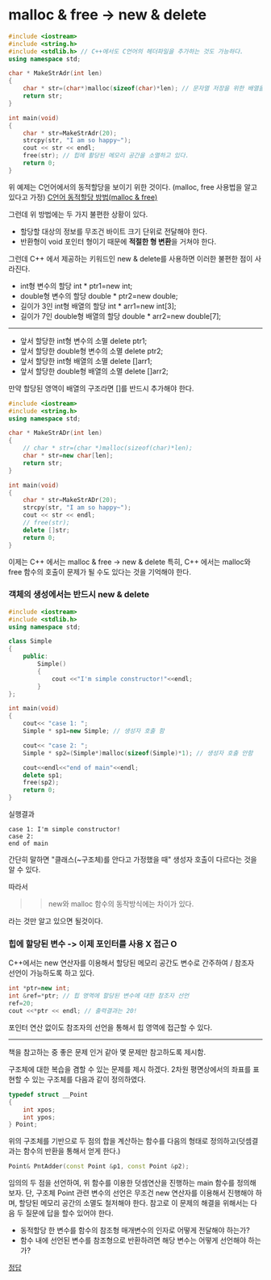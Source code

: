 # malloc & free -> new & delete

```cpp
#include <iostream>
#include <string.h>
#include <stdlib.h> // C++에서도 C언어의 헤더파일을 추가하는 것도 가능하다.
using namespace std;

char * MakeStrAdr(int len)
{
    char * str=(char*)malloc(sizeof(char)*len); // 문자열 저장을 위한 배열을 힙 영역에 할당하고 있다.
    return str;
}

int main(void)
{
    char * str=MakeStrAdr(20);
    strcpy(str, "I am so happy~");
    cout << str << endl;
    free(str); // 힙에 활당된 메모리 공간을 소멸하고 있다.
    return 0;
}
```

위 예제는 C언어에서의 동적할당을 보이기 위한 것이다. (malloc, free 사용법을 알고 있다고 가정)
[C언어 동적할당 방법(malloc & free)](https://blog.naver.com/revrow2621/223338770720)

그런데 위 방법에는 두 가지 불편한 상황이 있다.

- 할당할 대상의 정보를 무조건 바이트 크기 단위로 전달해야 한다.
- 반환형이 void 포인터 형이기 때문에 **적절한 형 변환**을 거쳐야 한다.

그런데 C++ 에서 제공하는 키워드인 new & delete를 사용하면 이러한 불편한 점이 사라진다.

- int형 변수의 할당 int * ptr1=new int;
- double형 변수의 할당 double * ptr2=new double;
- 길이가 3인 int형 배열의 할당 int * arr1=new int[3];
- 길이가 7인 double형 배열의 할당 double * arr2=new double[7];
-----------------------------------------------------------
- 앞서 할당한 int형 변수의 소멸 delete ptr1;
- 앞서 할당한 double형 변수의 소멸 delete ptr2;
- 앞서 할당한 int형 배열의 소멸 delete []arr1;
- 앞서 할당한 double형 배열의 소멸 delete []arr2;

만약 할당된 영역이 배열의 구조라면 []를 반드시 추가해야 한다.

```cpp
#include <iostream>
#include <string.h>
using namespace std;

char * MakeStrADr(int len)
{
    // char * str=(char *)malloc(sizeof(char)*len);
    char * str=new char[len];
    return str;
}

int main(void)
{
    char * str=MakeStrADr(20);
    strcpy(str, "I am so happy~");
    cout << str << endl;
    // free(str);
    delete []str;
    return 0;
}
```

이제는 C++ 에서는 malloc & free -> new & delete
특히, C++ 에서는 malloc와 free 함수의 호출이 문제가 될 수도 있다는 것을 기억해야 한다.

### 객체의 생성에서는 반드시 new & delete

```cpp
#include <iostream>
#include <stdlib.h>
using namespace std;

class Simple
{
    public:
        Simple()
        {
            cout <<"I'm simple constructor!"<<endl;
        }
};

int main(void)
{
    cout<< "case 1: ";
    Simple * sp1=new Simple; // 생성자 호출 함

    cout<< "case 2: ";
    Simple * sp2=(Simple*)malloc(sizeof(Simple)*1); // 생성자 호출 안함

    cout<<endl<<"end of main"<<endl;
    delete sp1;
    free(sp2);
    return 0;
}
```

실행결과
```
case 1: I'm simple constructor!
case 2:
end of main
```

간단히 말하면 "클래스(~구조체)를 안다고 가정했을 때"
생성자 호출이 다르다는 것을 알 수 있다.

따라서
>> new와 malloc 함수의 동작방식에는 차이가 있다.

라는 것만 알고 있으면 될것이다.

### 힙에 할당된 변수 -> 이제 포인터를 사용 X 접근 O

C++에서는 new 연산자를 이용해서 할당된 메모리 공간도 변수로 간주하여 / 참조자 선언이 가능하도록 하고 있다.

```cpp
int *ptr=new int;
int &ref=*ptr; // 힙 영역에 할당된 변수에 대한 참조자 선언
ref=20;
cout <<*ptr << endl; // 출력결과는 20!
```

포인터 연산 없이도 참조자의 선언을 통해서 힙 영역에 접근할 수 있다.

-----------------------------------------

책을 참고하는 중 좋은 문제 인거 같아 몇 문제만 참고하도록 제시함.

구조체에 대한 복습을 겸할 수 있는 문제를 제시 하겠다. 2차원 평면상에서의 좌표를 표현할 수 있는 구조체를 다음과 같이 정의하였다.

```cpp
typedef struct __Point
{
    int xpos;
    int ypos;
} Point;
```
위의 구조체를 기반으로 두 점의 합을 계산하는 함수를 다음의 형태로 정의하고(덧셈결과는 함수의 반환을 통해서 얻게 한다.)
```cpp
Point& PntAdder(const Point &p1, const Point &p2);
```
임의의 두 점을 선언하여, 위 함수를 이용한 덧셈연산을 진행하는 main 함수를 정의해보자. 
단, 구조체 Point 관련 변수의 선언은 무조건 new 연산자를 이용해서 진행해야 하며, 할당된 메모리 공간의 소멸도 철저해야 한다.
참고로 이 문제의 해결을 위해서는 다음 두 질문에 답을 할수 있어야 한다.

- 동적할당 한 변수를 함수의 참조형 매개변수의 인자로 어떻게 전달해야 하는가?
- 함수 내에 선언된 변수를 참조형으로 반환하려면 해당 변수는 어떻게 선언해야 하는가?

[정답](homework.md)